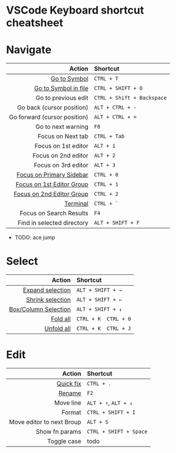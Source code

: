 # VSCode Keyboard shortcut cheatsheet

# Navigate

|Action|Shortcut|
|---:|:---|
|[Go to Symbol](https://code.visualstudio.com/docs/editing/editingevolved#_open-symbol-by-name)|`CTRL + T`|
|[Go to Symbol in file](https://code.visualstudio.com/docs/editing/editingevolved#_go-to-symbol)|`CTRL + SHIFT + O`|
|Go to previous edit|`CTRL + Shift + Backspace`|
|Go back (cursor position)|`ALT + CTRL + -`|
|Go forward (cursor position)|`ALT + CTRL + =`|
|Go to next warning|`F8`|
|Focus on Next tab|`CTRL + Tab`|
|Focus on 1st editor|`ALT + 1`|
|Focus on 2nd editor|`ALT + 2`|
|Focus on 3rd editor|`ALT + 3`|
|[Focus on Primary Sidebar](https://code.visualstudio.com/api/ux-guidelines/sidebars#primary-sidebar)|`CTRL + 0`|
|[Focus on 1st Editor Group](https://code.visualstudio.com/docs/configure/custom-layout#_editor-groups)|`CTRL + 1`|
|[Focus on 2nd Editor Group](https://code.visualstudio.com/docs/configure/custom-layout#_editor-groups)|`CTRL + 2`|
|[Terminal](https://code.visualstudio.com/docs/terminal/getting-started)|``CTRL + ` ``|
|Focus on Search Results|`F4`|
|Find in selected directory|`ALT + SHIFT + F`|


- TODO: ace jump


# Select

|Action|Shortcut|
|---:|:---|
|[Expand selection](https://code.visualstudio.com/docs/editing/codebasics#_shrinkexpand-selection)|`ALT + SHIFT + →`|
|[Shrink selection](https://code.visualstudio.com/docs/editing/codebasics#_shrinkexpand-selection)|`ALT + SHIFT + ←`|
|[Box/Column Selection](https://code.visualstudio.com/docs/editing/codebasics#_column-box-selection)|`ALT + SHIFT + ↓`|
|[Fold all](https://code.visualstudio.com/docs/editing/codebasics#_folding)|`CTRL + K  CTRL + 0`|
|[Unfold all](https://code.visualstudio.com/docs/editing/codebasics#_folding)|`CTRL + K  CTRL + J`|


# Edit

|Action|Shortcut|
|---:|:---|
|[Quick fix](https://code.visualstudio.com/docs/editing/refactoring#_code-actions-quick-fixes-and-refactorings)|`CTRL + .`|
|[Rename](https://code.visualstudio.com/docs/editing/editingevolved#_rename-symbol)|`F2`|
|Move line|`ALT + ↑`, `ALT + ↓`|
|Format|`CTRL + SHIFT + I`|
|Move editor to next Broup|`ALT + S`|
|Show fn params|`CTRL + SHIFT + Space`|
|Toggle case|todo|
